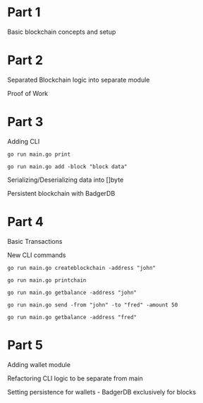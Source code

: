 # Part 1

Basic blockchain concepts and setup

# Part 2

Separated Blockchain logic into separate module

Proof of Work

# Part 3

Adding CLI

`go run main.go print`

`go run main.go add -block "block data"`

Serializing/Deserializing data into []byte

Persistent blockchain with BadgerDB

# Part 4

Basic Transactions

New CLI commands

`go run main.go createblockchain -address "john"`

`go run main.go printchain`

`go run main.go getbalance -address "john"`

`go run main.go send -from "john" -to "fred" -amount 50`

`go run main.go getbalance -address "fred"`

# Part 5

Adding wallet module

Refactoring CLI logic to be separate from main

Setting persistence for wallets - BadgerDB exclusively for blocks

